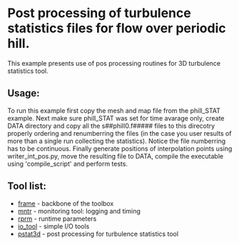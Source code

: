 # Post processing of turbulence statistics files for flow over periodic hill.

This example presents use of pos processing routines for 3D turbulence statistics tool.

## Usage:
To run this example first copy the mesh and map file from the phill_STAT example. Next make sure phill_STAT was set for time avarage only, create DATA directory and copy all the s##phill0.f##### files to this direcotry properly ordering and renumberring the files (in the case you user results of more than a single run collecting the statistics). Notice the file numberring has to be continuous. Finally generate positions of interpolation points using writer_int_pos.py, move the resulting file to DATA, compile the executable using 'compile_script' and perform tests.

## Tool list:
* [frame](https://kth-nek5000.github.io/KTH_Framework/group__frame.html) - backbone of the toolbox
* [mntr](https://kth-nek5000.github.io/KTH_Framework/group__mntr.html) - monitoring tool: logging and timing
* [rprm](https://kth-nek5000.github.io/KTH_Framework/group__rprm.html) - runtime parameters
* [io_tool](https://kth-nek5000.github.io/KTH_Framework/group__io__tools.html) - simple I/O tools
* [pstat3d](https://kth-nek5000.github.io/KTH_Framework/group__pstat3d.html) - post processing for turbulence statistics tool
